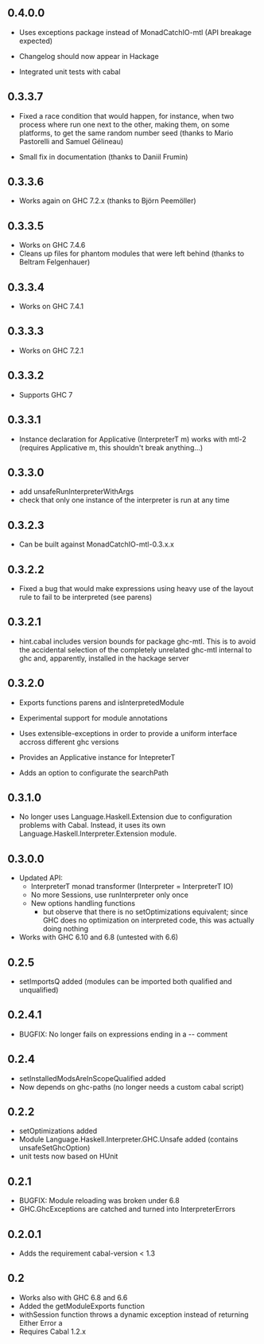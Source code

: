 0.4.0.0
-------
 * Uses exceptions package instead of MonadCatchIO-mtl (API breakage expected)

 * Changelog should now appear in Hackage

 * Integrated unit tests with cabal

0.3.3.7
-------
 * Fixed a race condition that would happen, for instance, when two process where run
   one next to the other, making them, on some platforms, to get the same random number seed
   (thanks to Mario Pastorelli and Samuel Gélineau)

 * Small fix in documentation (thanks to Daniil Frumin)

0.3.3.6
-------
 * Works again on GHC 7.2.x (thanks to Björn Peemöller)

0.3.3.5
-------
 * Works on GHC 7.4.6
 * Cleans up files for phantom modules that were left behind (thanks to Beltram Felgenhauer)

0.3.3.4
-------
 * Works on GHC 7.4.1

0.3.3.3
-------
 * Works on GHC 7.2.1

0.3.3.2
-------
 * Supports GHC 7

0.3.3.1
-------
 * Instance declaration for Applicative (InterpreterT m) works with mtl-2
   (requires Applicative m, this shouldn't break anything...)

0.3.3.0
-------
 * add unsafeRunInterpreterWithArgs
 * check that only one instance of the interpreter is run at any time

0.3.2.3
-------
 * Can be built against MonadCatchIO-mtl-0.3.x.x

0.3.2.2
-------
 * Fixed a bug that would make expressions using heavy use of the layout
   rule to fail to be interpreted (see parens)

0.3.2.1
-------
 * hint.cabal includes version bounds for package ghc-mtl. This is to
   avoid the accidental selection of the completely unrelated ghc-mtl
   internal to ghc and, apparently, installed in the hackage server

0.3.2.0
-------
 * Exports functions parens and isInterpretedModule

 * Experimental support for module annotations

 * Uses extensible-exceptions in order to provide a uniform interface
   accross different ghc versions

 * Provides an Applicative instance for IntepreterT

 * Adds an option to configurate the searchPath


0.3.1.0
-------
 * No longer uses Language.Haskell.Extension due to configuration problems with Cabal.
   Instead, it uses its own Language.Haskell.Interpreter.Extension module.

0.3.0.0
-------
 * Updated API:
   + InterpreterT monad transformer (Interpreter = InterpreterT IO)
   + No more Sessions, use runInterpreter only once
   + New options handling functions
     - but observe that there is no setOptimizations equivalent;
       since GHC does no optimization on interpreted code, this was actually
       doing nothing
 * Works with GHC 6.10 and 6.8 (untested with 6.6)

0.2.5
-----
 * setImportsQ added (modules can be imported both qualified and unqualified)

0.2.4.1
-------
 * BUGFIX: No longer fails on expressions ending in a -- comment

0.2.4
-----
 * setInstalledModsAreInScopeQualified added
 * Now depends on ghc-paths (no longer needs a custom cabal script)

0.2.2
-----
 * setOptimizations added
 * Module Language.Haskell.Interpreter.GHC.Unsafe added
   (contains unsafeSetGhcOption)
 * unit tests now based on HUnit

0.2.1
-----
 * BUGFIX: Module reloading was broken under 6.8
 * GHC.GhcExceptions are catched and turned into InterpreterErrors

0.2.0.1
-------
 * Adds the requirement cabal-version < 1.3

0.2
---

 * Works also with GHC 6.8 and 6.6
 * Added the getModuleExports function
 * withSession function throws a dynamic exception instead of returning Either Error a
 * Requires Cabal 1.2.x
